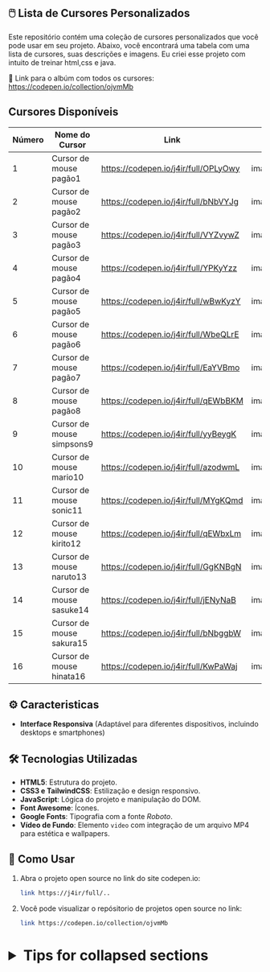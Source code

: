 ## 🖱️ Lista de Cursores Personalizados

Este repositório contém uma coleção de cursores personalizados que você pode usar em seu projeto. Abaixo, você encontrará uma tabela com uma lista de cursores, suas descrições e imagens. Eu criei esse projeto com intuito de treinar html,css e java.

🔗 Link para o albúm com todos os cursores: https://codepen.io/collection/ojvmMb

## Cursores Disponíveis

| Número | Nome do Cursor      | Link                                          | Imagem                          |
|--------|---------------------|-----------------------------------------------|---------------------------------|
| 1      | Cursor de mouse pagão1      | https://codepen.io/j4ir/full/OPLyOwy  | imagens/cursor_padrao.png)      |
| 2      | Cursor de mouse pagão2      | https://codepen.io/j4ir/full/bNbVYJg  | imagens/cursor_espera.png)      |
| 3      | Cursor de mouse pagão3      | https://codepen.io/j4ir/full/VYZvywZ  | imagens/cursor_selecao.png)     |
| 4      | Cursor de mouse pagão4      | https://codepen.io/j4ir/full/YPKyYzz  | imagens/cursor_mao.png)         |
| 5      | Cursor de mouse pagão5      | https://codepen.io/j4ir/full/wBwKyzY  | imagens/cursor_acao.png)        |
| 6      | Cursor de mouse pagão6      | https://codepen.io/j4ir/full/WbeQLrE  | imagens/cursor_padrao.png)      |
| 7      | Cursor de mouse pagão7      | https://codepen.io/j4ir/full/EaYVBmo  | imagens/cursor_padrao.png)      |
| 8      | Cursor de mouse pagão8      | https://codepen.io/j4ir/full/qEWbBKM  | imagens/cursor_padrao.png)      |
| 9      | Cursor de mouse simpsons9   | https://codepen.io/j4ir/full/yyBeygK  | imagens/cursor_padrao.png)      |
| 10      | Cursor de mouse mario10    | https://codepen.io/j4ir/full/azodwmL  | imagens/cursor_padrao.png)      |
| 11      | Cursor de mouse sonic11    | https://codepen.io/j4ir/full/MYgKQmd  | imagens/cursor_padrao.png)      |
| 12      | Cursor de mouse kirito12   | https://codepen.io/j4ir/full/qEWbxLm  | imagens/cursor_padrao.png)      |
| 13      | Cursor de mouse naruto13   | https://codepen.io/j4ir/full/GgKNBgN  | imagens/cursor_padrao.png)      |
| 14      | Cursor de mouse sasuke14   | https://codepen.io/j4ir/full/jENyNaB  | imagens/cursor_padrao.png)      |
| 15      | Cursor de mouse sakura15   | https://codepen.io/j4ir/full/bNbggbW  | imagens/cursor_padrao.png)      |
| 16      | Cursor de mouse hinata16   | https://codepen.io/j4ir/full/KwPaWaj  | imagens/cursor_padrao.png)      |

## ⚙️ Caracteristicas   
- **Interface Responsiva** (Adaptável para diferentes dispositivos, incluindo desktops e smartphones)

## 🛠️ Tecnologias Utilizadas

- **HTML5**: Estrutura do projeto.
- **CSS3 e TailwindCSS**: Estilização e design responsivo.
- **JavaScript**: Lógica do projeto e manipulação do DOM.
- **Font Awesome**: Ícones.
- **Google Fonts**: Tipografia com a fonte *Roboto*.
- **Vídeo de Fundo**: Elemento `video` com integração de um arquivo MP4 para estética e wallpapers.

## 🚀 Como Usar

1. Abra o projeto open source no link do site codepen.io:
   ```bash
   link https://j4ir/full/..
2. Você pode visualizar o repósitorio de projetos open source no link:
   ```bash
   link https://codepen.io/collection/ojvmMb

<html lang="en">
 <head>
  <meta charset="utf-8"/>
  <meta content="width=device-width, initial-scale=1.0" name="viewport"/>
  <link href="https://cdnjs.cloudflare.com/ajax/libs/font-awesome/5.15.3/css/all.min.css" rel="stylesheet"/>
  <link href="https://fonts.googleapis.com/css2?family=Roboto:wght@400;700&amp;display=swap" rel="stylesheet"/>
    <div class="md:w-1/2 p-4">
     <h1 class="text-2xl font-bold mb-4">
<details>

<summary>Tips for collapsed sections</summary>

You can add a header

You can add text within a collapsed section. 

You can add an image or a code block, too.

```ruby
   puts "Hello World"
```

</details>     
